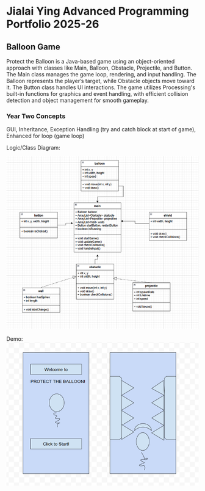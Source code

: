 # Jialai Ying Advanced Programming Portfolio 2025-26
## Balloon Game
Protect the Balloon is a Java-based game using an object-oriented approach with classes like Main, Balloon, Obstacle, Projectile, and Button. The Main class manages the game loop, rendering, and input handling. The Balloon represents the player’s target, while Obstacle objects move toward it. The Button class handles UI interactions. The game utilizes Processing's built-in functions for graphics and event handling, with efficient collision detection and object management for smooth gameplay.
### Year Two Concepts
GUI, Inheritance, Exception Handling (try and catch block at start of game), Enhanced for loop (game loop)

Logic/Class Diagram:

![](https://github.com/JialaiY/advanceprogrammingportfolio/blob/main/images/better%20calss%20diagram.png?raw=true)

Demo:
![](https://github.com/JialaiY/advanceprogrammingportfolio/blob/main/images/better%20mockup.png?raw=true)

